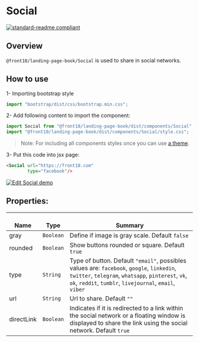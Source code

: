 # Social

[![standard-readme compliant](https://img.shields.io/badge/standard--readme-OK-green.svg?style=flat-square)](https://github.com/RichardLitt/standard-readme)

## Overview
`@front10/landing-page-book/Social` is used to share in social networks.

## How to use
1- Importing bootstrap style

```js
import "bootstrap/dist/css/bootstrap.min.css";
```
2- Add following content to import the component:

```js
import Social from "@front10/landing-page-book/dist/components/Social";
import "@front10/landing-page-book/dist/components/Social/style.css";
```

> Note: For including all components styles once you can use [a theme](https://github.com/front10/landing-page-book/wiki/Theming).

3- Put this code into jsx page:
```html
<Social url="https://front10.com"
        type="facebook"/>
```
<a target="_blank" href="https://codesandbox.io/s/zrrz8wr81l">
  <img alt="Edit Social demo" src="https://codesandbox.io/static/img/play-codesandbox.svg">
</a>

## Properties:

| </br>Name   | </br>Type | </br>Summary                                                                                 | 
| ------------| - | ------------------------------------------------------------------------------------------------------ |
| gray      | `Boolean` | Define if image is gray scale. Default `false` |
| rounded      | `Boolean` | Show buttons rounded or square. Default `true` |
| type      | `String` | Type of button. Default `"email"`, possibles values are: `facebook`, `google`, `linkedin`, `twitter`, `telegram`, `whatsapp`, `pinterest`, `vk`, `ok`, `reddit`, `tumblr`, `livejournal`, `email`, `viber` |
| url      | `String` | Url to share. Default `""` |
| directLink      | `Boolean` | Indicates if it is redirected to a link within the social network or a floating window is displayed to share the link using the social network. Default `true` |
